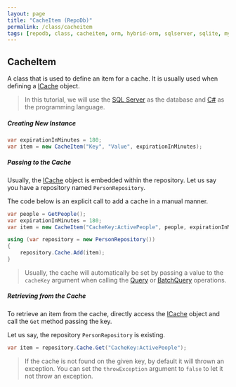 ```yaml
---
layout: page
title: "CacheItem (RepoDb)"
permalink: /class/cacheitem
tags: [repodb, class, cacheitem, orm, hybrid-orm, sqlserver, sqlite, mysql, postgresql]
---
```


## CacheItem

A class that is used to define an item for a cache. It is usually used when defining a [ICache](/interface/icache) object.

> In this tutorial, we will use the [SQL Server](https://www.nuget.org/packages/RepoDb.SqlServer) as the database and [C#](https://docs.microsoft.com/en-us/dotnet/csharp/) as the programming language.

##### Creating New Instance

```csharp
var expirationInMinutes = 180;
var item = new CacheItem("Key", "Value", expirationInMinutes);
```

##### Passing to the Cache

Usually, the [ICache](/interface/icache) object is embedded within the repository. Let us say you have a repository named `PersonRepository`.

The code below is an explicit call to add a cache in a manual manner.

```csharp
var people = GetPeople();
var expirationInMinutes = 180;
var item = new CacheItem("CacheKey:ActivePeople", people, expirationInMinutes);

using (var repository = new PersonRepository())
{
    repository.Cache.Add(item);
}
```

> Usually, the cache will automatically be set by passing a value to the `cacheKey` argument when calling the [Query](/operation/query) or [BatchQuery](/operation/batchquery) operations.

##### Retrieving from the Cache

To retrieve an item from the cache, directly access the [ICache](/interface/icache) object and call the `Get` method passing the key.

Let us say, the repository `PersonRepository` is existing.

```csharp
var item = repository.Cache.Get("CacheKey:ActivePeople");
```

> If the cache is not found on the given key, by default it will thrown an exception. You can set the `throwException` argument to `false` to let it not throw an exception.


